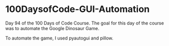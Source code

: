 # 100DaysofCode-GUI-Automation
Day 94 of the 100 Days of Code Course. The goal for this day of the course was to automate the Google Dinosaur Game.

To automate the game, I used pyautogui and pillow.
